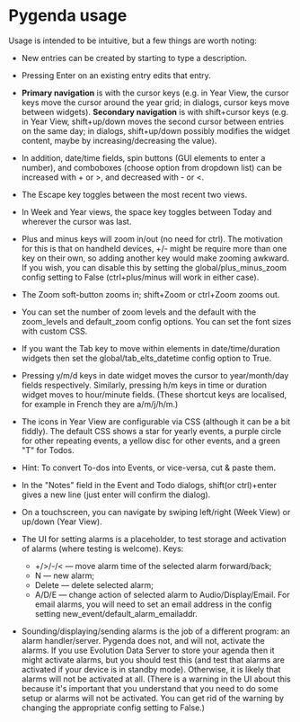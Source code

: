 Pygenda usage
=============
Usage is intended to be intuitive, but a few things are worth noting:

* New entries can be created by starting to type a description.

* Pressing Enter on an existing entry edits that entry.

* **Primary navigation** is with the cursor keys (e.g. in Year View, the
  cursor keys move the cursor around the year grid; in dialogs, cursor
  keys move between widgets).
  **Secondary navigation** is with shift+cursor keys (e.g. in Year View,
  shift+up/down moves the second cursor between entries on the same
  day; in dialogs, shift+up/down possibly modifies the widget content,
  maybe by increasing/decreasing the value).

* In addition, date/time fields, spin buttons (GUI elements to enter a
  number), and comboboxes (choose option from dropdown list) can be
  increased with + or >, and decreased with - or <.

* The Escape key toggles between the most recent two views.

* In Week and Year views, the space key toggles between Today and
  wherever the cursor was last.

* Plus and minus keys will zoom in/out (no need for ctrl). The motivation
  for this is that on handheld devices, +/- might be require more than one
  key on their own, so adding another key would make zooming awkward.
  If you wish, you can disable this by setting the global/plus_minus_zoom
  config setting to False (ctrl+plus/minus will work in either case).

* The Zoom soft-button zooms in; shift+Zoom or ctrl+Zoom zooms out.

* You can set the number of zoom levels and the default with the zoom_levels
  and default_zoom config options. You can set the font sizes with custom CSS.

* If you want the Tab key to move within elements in date/time/duration
  widgets then set the global/tab_elts_datetime config option to True.

* Pressing y/m/d keys in date widget moves the cursor to year/month/day
  fields respectively. Similarly, pressing h/m keys in time or duration
  widget moves to hour/minute fields. (These shortcut keys are localised,
  for example in French they are a/m/j/h/m.)

* The icons in Year View are configurable via CSS (although it can be
  a bit fiddly). The default CSS shows a star for yearly events, a
  purple circle for other repeating events, a yellow disc for other
  events, and a green "T" for Todos.

* Hint: To convert To-dos into Events, or vice-versa, cut & paste them.

* In the "Notes" field in the Event and Todo dialogs, shift(or ctrl)+enter
  gives a new line (just enter will confirm the dialog).

* On a touchscreen, you can navigate by swiping left/right (Week View)
  or up/down (Year View).

* The UI for setting alarms is a placeholder, to test storage and
  activation of alarms (where testing is welcome).
  Keys:
    * +/>/-/< — move alarm time of the selected alarm forward/back;
    * N — new alarm;
    * Delete — delete selected alarm;
    * A/D/E — change action of selected alarm to Audio/Display/Email.
  For email alarms, you will need to set an email address in the
  config setting new_event/default_alarm_emailaddr.

* Sounding/displaying/sending alarms is the job of a different program:
  an alarm handler/server. Pygenda does not, and will not, activate the
  alarms. If you use Evolution Data Server to store your agenda then it
  might activate alarms, but you should test this (and test that alarms
  are activated if your device is in standby mode). Otherwise, it is
  likely that alarms will not be activated at all. (There is a warning
  in the UI about this because it's important that you understand that
  you need to do some setup or alarms will not be activated. You can
  get rid of the warning by changing the appropriate config setting to
  False.)
